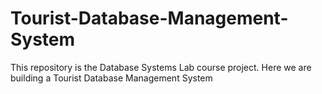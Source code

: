 # Tourist-Database-Management-System
This repository is the Database Systems Lab course project. Here we are building a Tourist Database Management System

